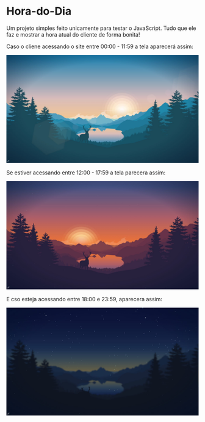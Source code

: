 # Hora-do-Dia
Um projeto simples feito unicamente para testar o JavaScript. Tudo que ele faz e mostrar a hora atual do cliente de forma bonita!

Caso o cliene acessando o site entre 00:00 - 11:59 a tela aparecerá assim:

<img src="./assets/Manha.png">

Se estiver acessando entre 12:00 - 17:59 a tela parecera assim:

<img src="./assets/Tarde.png">

E cso esteja acessando entre 18:00 e 23:59, aparecera assim:

<img src="./assets/Noite.png">
